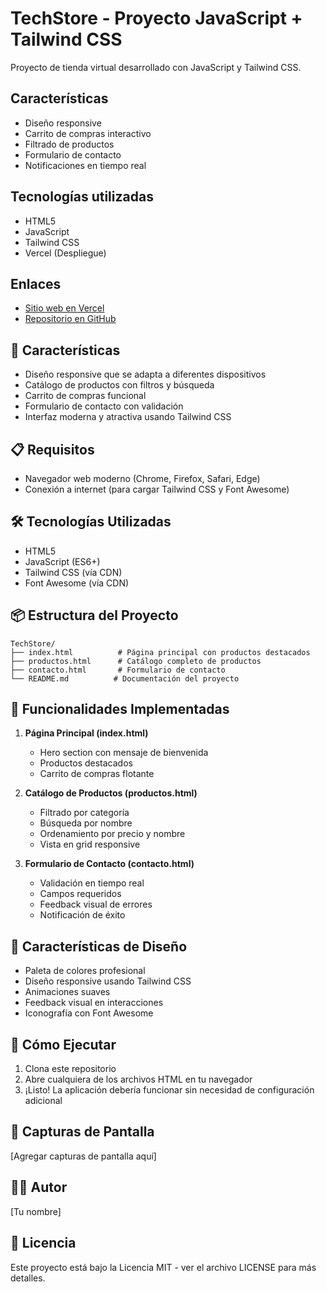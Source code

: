# TechStore - Proyecto JavaScript + Tailwind CSS

Proyecto de tienda virtual desarrollado con JavaScript y Tailwind CSS.

## Características

- Diseño responsive
- Carrito de compras interactivo
- Filtrado de productos
- Formulario de contacto
- Notificaciones en tiempo real

## Tecnologías utilizadas

- HTML5
- JavaScript
- Tailwind CSS
- Vercel (Despliegue)

## Enlaces

- [Sitio web en Vercel](https://actividad-java-script-tailwind-6oxyncn18.vercel.app)
- [Repositorio en GitHub](https://github.com/1samadhi/actividad-javascript-tailwind)

## 🚀 Características

- Diseño responsive que se adapta a diferentes dispositivos
- Catálogo de productos con filtros y búsqueda
- Carrito de compras funcional
- Formulario de contacto con validación
- Interfaz moderna y atractiva usando Tailwind CSS

## 📋 Requisitos

- Navegador web moderno (Chrome, Firefox, Safari, Edge)
- Conexión a internet (para cargar Tailwind CSS y Font Awesome)

## 🛠️ Tecnologías Utilizadas

- HTML5
- JavaScript (ES6+)
- Tailwind CSS (vía CDN)
- Font Awesome (vía CDN)

## 📦 Estructura del Proyecto

```
TechStore/
├── index.html          # Página principal con productos destacados
├── productos.html      # Catálogo completo de productos
├── contacto.html       # Formulario de contacto
└── README.md          # Documentación del proyecto
```

## 🎯 Funcionalidades Implementadas

1. **Página Principal (index.html)**
   - Hero section con mensaje de bienvenida
   - Productos destacados
   - Carrito de compras flotante

2. **Catálogo de Productos (productos.html)**
   - Filtrado por categoría
   - Búsqueda por nombre
   - Ordenamiento por precio y nombre
   - Vista en grid responsive

3. **Formulario de Contacto (contacto.html)**
   - Validación en tiempo real
   - Campos requeridos
   - Feedback visual de errores
   - Notificación de éxito

## 🎨 Características de Diseño

- Paleta de colores profesional
- Diseño responsive usando Tailwind CSS
- Animaciones suaves
- Feedback visual en interacciones
- Iconografía con Font Awesome

## 🚀 Cómo Ejecutar

1. Clona este repositorio
2. Abre cualquiera de los archivos HTML en tu navegador
3. ¡Listo! La aplicación debería funcionar sin necesidad de configuración adicional

## 📱 Capturas de Pantalla

[Agregar capturas de pantalla aquí]

## 👨‍💻 Autor

[Tu nombre]

## 📄 Licencia

Este proyecto está bajo la Licencia MIT - ver el archivo LICENSE para más detalles. 